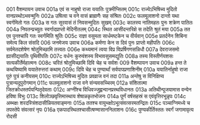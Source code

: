 001	वैशम्पायन उवाच
001a	एवं स नाहुषो राजा ययातिः पुत्रमीप्सितम्
001c	राज्येऽभिषिच्य मुदितो वानप्रस्थोऽभवन्मुनिः
002a	उषित्वा च वने वासं ब्राह्मणैः सह संश्रितः
002c	फलमूलाशनो दान्तो यथा स्वर्गमितो गतः
003a	स गतः सुरवासं तं निवसन्मुदितः सुखम्
003c	कालस्य नातिमहतः पुनः शक्रेण पातितः
004a	निपतन्प्रच्युतः स्वर्गादप्राप्तो मेदिनीतलम्
004c	स्थित आसीदन्तरिक्षे स तदेति श्रुतं मया
005a	तत एव पुनश्चापि गतः स्वर्गमिति श्रुतिः
005c	राज्ञा वसुमता सार्धमष्टकेन च वीर्यवान्
005e	प्रतर्दनेन शिबिना समेत्य किल संसदि
006	जनमेजय उवाच
006a	कर्मणा केन स दिवं पुनः प्राप्तो महीपतिः
006c	सर्वमेतदशेषेण श्रोतुमिच्छामि तत्त्वतः
006e	कथ्यमानं त्वया विप्र विप्रर्षिगणसन्निधौ
007a	देवराजसमो ह्यासीद्ययातिः पृथिवीपतिः
007c	वर्धनः कुरुवंशस्य विभावसुसमद्युतिः
008a	तस्य विस्तीर्णयशसः सत्यकीर्तेर्महात्मनः
008c	चरितं श्रोतुमिच्छामि दिवि चेह च सर्वशः
009	वैशम्पायन उवाच
009a	हन्त ते कथयिष्यामि ययातेरुत्तरां कथाम्
009c	दिवि चेह च पुण्यार्थां सर्वपापप्रणाशिनीम्
010a	ययातिर्नाहुषो राजा पूरुं पुत्रं कनीयसम्
010c	राज्येऽभिषिच्य मुदितः प्रवव्राज वनं तदा
011a	अन्तेषु स विनिक्षिप्य पुत्रान्यदुपुरोगमान्
011c	फलमूलाशनो राजा वने संन्यवसच्चिरम्
012a	संशितात्मा जितक्रोधस्तर्पयन्पितृदेवताः
012c	अग्नींश्च विधिवज्जुह्वन्वानप्रस्थविधानतः
013a	अतिथीन्पूजयामास वन्येन हविषा विभुः
013c	शिलोञ्छवृत्तिमास्थाय शेषान्नकृतभोजनः
014a	पूर्णं वर्षसहस्रं स एवंवृत्तिरभून्नृपः
014c	अब्भक्षः शरदस्त्रिंशदासीन्नियतवाङ्मनाः
015a	ततश्च वायुभक्षोऽभूत्संवत्सरमतन्द्रितः
015c	पञ्चाग्निमध्ये च तपस्तेपे संवत्सरं नृपः
016a	एकपादस्थितश्चासीत्षण्मासाननिलाशनः
016c	पुण्यकीर्तिस्ततः स्वर्गं जगामावृत्य रोदसी

